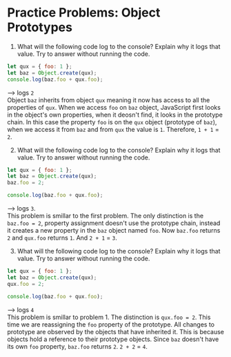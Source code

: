 # Practice Problems: Object Prototypes

1. What will the following code log to the console? Explain why it logs that value. Try to answer without running the code.

```javascript
let qux = { foo: 1 };
let baz = Object.create(qux);
console.log(baz.foo + qux.foo);
```

--> logs `2`  
Object `baz` inherits from object `qux` meaning it now has access to all the properties of `qux`. When we access `foo` on `baz` object, JavaScript first looks in the object's own properties, when it deosn't find, it looks in the prototype chain. In this case the property `foo` is on the `qux` object (prototype of `baz`), when we access it from `baz` and from `qux` the value is `1`. Therefore, `1 + 1` = `2`.

2. What will the following code log to the console? Explain why it logs that value. Try to answer without running the code.

```javascript
let qux = { foo: 1 };
let baz = Object.create(qux);
baz.foo = 2;

console.log(baz.foo + qux.foo);
```

--> logs `3`.  
This problem is smillar to the first problem. The only distinction is the `baz.foo = 2`, property assignment doesn't use the prototype chain, instead it creates a new property in the `baz` object named `foo`. Now `baz.foo` returns `2` and `qux.foo` returns `1`. And `2 + 1` = `3`.

3. What will the following code log to the console? Explain why it logs that value. Try to answer without running the code.

```javascript
let qux = { foo: 1 };
let baz = Object.create(qux);
qux.foo = 2;

console.log(baz.foo + qux.foo);
```

--> logs `4`  
This problem is smillar to problem 1. The distinction is `qux.foo = 2`. This time we are reassigning the `foo` property of the prototype. All changes to prototype are observed by the objects that have inherited it. This is because objects hold a reference to their prototype objects. Since `baz` doesn't have its own `foo` property, `baz.foo` returns `2`. `2 + 2` = `4`.
